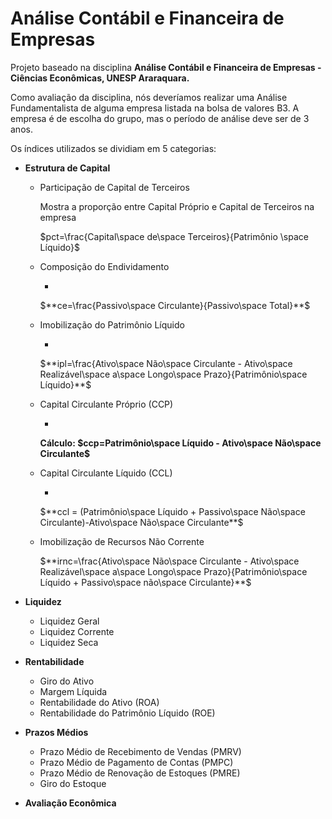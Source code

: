 # Análise Contábil e Financeira de Empresas

Projeto baseado na disciplina **Análise Contábil e Financeira de Empresas - Ciências Econômicas, UNESP Araraquara.**

Como avaliação da disciplina, nós deveríamos realizar uma Análise Fundamentalista de alguma empresa listada na bolsa de valores B3. A empresa é de escolha do grupo, mas o período de análise deve ser de 3 anos.

Os índices utilizados se dividiam em 5 categorias:

- **Estrutura de Capital**
    - Participação de Capital de Terceiros
        
        Mostra a proporção entre Capital Próprio e Capital de Terceiros na empresa
        
        $pct=\frac{Capital\space de\space  Terceiros}{Patrimônio \space Líquido}$
        
    - Composição do Endividamento
        
        -
        
        $**ce=\frac{Passivo\space Circulante}{Passivo\space Total}**$
        
    - Imobilização do Patrimônio Líquido
        
        -
        
        $**ipl=\frac{Ativo\space Não\space  Circulante - Ativo\space Realizável\space a\space Longo\space Prazo}{Patrimônio\space Líquido}**$
        
    - Capital Circulante Próprio (CCP)
        
        -
        
        **Cálculo: $ccp=Patrimônio\space Líquido - Ativo\space Não\space Circulante$**
        
    - Capital Circulante Líquido (CCL)
        
        -
        
        $**ccl = (Patrimônio\space Líquido + Passivo\space Não\space Circulante)-Ativo\space Não\space Circulante**$
        
    - Imobilização de Recursos Não Corrente
        
        $**irnc=\frac{Ativo\space Não\space Circulante - Ativo\space Realizável\space a\space Longo\space Prazo}{Patrimônio\space Líquido + Passivo\space não\space Circulante}**$
        
- **Liquidez**
    - Liquidez Geral
    - Liquidez Corrente
    - Liquidez Seca
- **Rentabilidade**
    - Giro do Ativo
    - Margem Líquida
    - Rentabilidade do Ativo (ROA)
    - Rentabilidade do Patrimônio Líquido (ROE)
- **Prazos Médios**
    - Prazo Médio de Recebimento de Vendas (PMRV)
    - Prazo Médio de Pagamento de Contas (PMPC)
    - Prazo Médio de Renovação de Estoques (PMRE)
    - Giro do Estoque
- **Avaliação Econômica**
